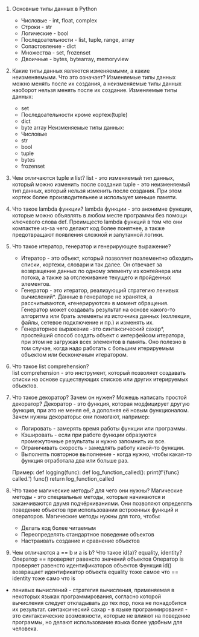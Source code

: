 
1) Основные типы данных в Python
    - Числовые - int, float, complex
    - Строки - str
    - Логические - bool
    - Последоательности - list, tuple, range, array
    - Сопастовление - dict
    - Множества - set, frozenset
    - Двоичные - bytes, bytearray, memoryview
2) Какие типы данных являются изменяемыми, а какие неизменяемыми. Что это означает?
    Изменяемые типы данных можно менять после их создания, а неизменяемые типы данных наоборот нельзя менять после их создание.
    Изменяемые типы данных:
    - set
    - Последоательности кроме кортеж(tuple)
    - dict
    - byte array
    Неизменяемые типы данных:
    - Числовые
    - str
    - bool
    - tuple
    - bytes
    - frozenset
3) Чем отличаются tuple и list?
    list - это изменяемый тип данных, который можно изменить после создания
    tuple - это неизменяемый тип данных, который нельзя изменить после создания. При этом кортеж более производительнее и использует меньше памяти.
4) Что такое lambda функции?
    lambda функции - это анонимне функции, которые можно объявлять в любом месте программы без помощи ключевого слова def.
    Преимщесто lambda функций в том что они компактее из-за чего делают код более понятнее, а также предотвращают появления сложной и запутанной логики.
5) Что такое итератор, генератор и генерирующее выражение?
    - Итератор - это объект, который позволяет поэлементно обходить  списки, кортежи, словари и так далее. Он отвечает за возвращение данных по одному элементу из контейнера или потока, а также за отслеживание текущего и пройденных элементов.
    - Генератор - это итератор, реализующий стратегию ленивых вычислений*. Данные в генераторе не хранятся, а рассчитываются, «генерируются» в момент обращения. Генератор может создавать результат на основе какого-то алгоритма или брать элементы из источника данных (коллекция, файлы, сетевое подключение и пр.) и изменять их.
    - Генераторное выражение -это синтаксический сахар*, простейший способ создать объект с интерфейсом итератора, при этом не загружая всех элементов в память. Оно полезно в том случае, когда надо работать с большим итерируемым объектом или бесконечным итератором.
6) Что такое list comprehension?  
    list comprehension - это инструмент, который позволяет создавать списки на основе существующих списков или других итерируемых объектов.
7) Что такое декоратор? Зачем он нужен? Можешь написать простой декоратор?
    Декоратор - это функция, которая модфицирует другую функция, при это не меняя её, а дополняя её новым функционалом.
    Зачем нужны декораторы: они помогают, например:
    - Логировать - замерять время работы функции или программы. 
    - Кэшировать - если при работе функции образуются промежуточные результаты и нужно запомнить их все. 
    - Ограничивать скорость - замедлять работу какой-то функции. 
    - Выполнять повторное выполнение - когда нужно, чтобы какая-то функция отработала два или больше раз.

    Пример:
    def logging(func):
        def log_function_called():
            print(f'{func} called.')
            func()
        return log_function_called
8) Что такое магические методы? для чего они нужны?
    Магические методы - это специальные методы, которые начинаются и заканчиваются двумя подчёркиваниями. Они позволяют определять поведение объектов при использовании встроенных функций и операторов.
    Магические методы нужны для того, чтобы:
    - Делать код более читаемым
    - Переопределять стандартное поведение объектов
    - Настраивать создание и сравнение объектов
9) Чем отличаются a == b и a is b? Что такое id(a)? equality, identity?
    Оператор == проверяет равенсто значений объектов
    Оператор is проверяет равенсто идентификаторов объектов
    Функция id() возвращает идентификатор объекта
    equality тоже самое что ==
    identity тоже само что is


* ленивых вычислений - стратегия вычисления, применяемая в некоторых языках программирования, согласно которой вычисления следует откладывать до тех пор, пока не понадобится их результат.
  синтаксический сахар - в языке программирования - это синтаксические возможности, которые не влияют на поведение программы, но делают использование языка более удобным для человека.